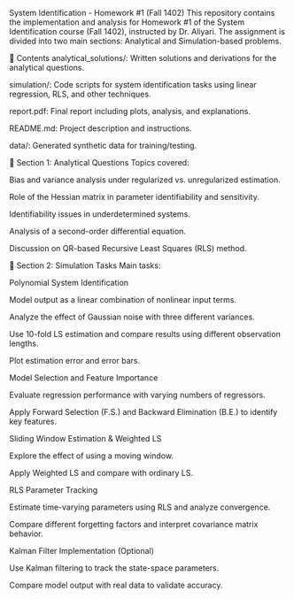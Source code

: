 
System Identification - Homework #1 (Fall 1402)
This repository contains the implementation and analysis for Homework #1 of the System Identification course (Fall 1402), instructed by Dr. Aliyari. The assignment is divided into two main sections: Analytical and Simulation-based problems.

📁 Contents
analytical_solutions/: Written solutions and derivations for the analytical questions.

simulation/: Code scripts for system identification tasks using linear regression, RLS, and other techniques.

report.pdf: Final report including plots, analysis, and explanations.

README.md: Project description and instructions.

data/: Generated synthetic data for training/testing.

🧠 Section 1: Analytical Questions
Topics covered:

Bias and variance analysis under regularized vs. unregularized estimation.

Role of the Hessian matrix in parameter identifiability and sensitivity.

Identifiability issues in underdetermined systems.

Analysis of a second-order differential equation.

Discussion on QR-based Recursive Least Squares (RLS) method.

🧪 Section 2: Simulation Tasks
Main tasks:

Polynomial System Identification

Model output as a linear combination of nonlinear input terms.

Analyze the effect of Gaussian noise with three different variances.

Use 10-fold LS estimation and compare results using different observation lengths.

Plot estimation error and error bars.

Model Selection and Feature Importance

Evaluate regression performance with varying numbers of regressors.

Apply Forward Selection (F.S.) and Backward Elimination (B.E.) to identify key features.

Sliding Window Estimation & Weighted LS

Explore the effect of using a moving window.

Apply Weighted LS and compare with ordinary LS.

RLS Parameter Tracking

Estimate time-varying parameters using RLS and analyze convergence.

Compare different forgetting factors and interpret covariance matrix behavior.

Kalman Filter Implementation (Optional)

Use Kalman filtering to track the state-space parameters.

Compare model output with real data to validate accuracy.
